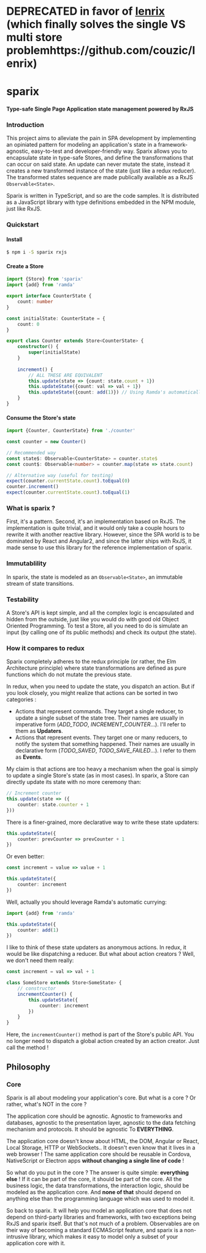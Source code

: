 # DEPRECATED in favor of [lenrix](https://github.com/couzic/lenrix) (which finally solves the single VS multi store problemhttps://github.com/couzic/lenrix)

# sparix

#### Type-safe Single Page Application state management powered by RxJS

### Introduction
This project aims to alleviate the pain in SPA development by implementing an opiniated pattern for modeling an application's state in a framework-agnostic, easy-to-test and developer-friendly way.
Sparix allows you to encapsulate state in type-safe Stores, and define the transformations that can occur on said state. An update can never mutate the state, instead it creates a new transformed instance of the state (just like a redux reducer). The transformed states sequence are made publically available as a RxJS `Observable<State>`.

Sparix is written in TypeScript, and so are the code samples. It is distributed as a JavaScript library with type definitions embedded in the NPM module, just like RxJS.

### Quickstart

#### Install
```sh
$ npm i -S sparix rxjs
```

#### Create a Store
```ts
import {Store} from 'sparix'
import {add} from 'ramda'

export interface CounterState {
    count: number
}

const initialState: CounterState = {
    count: 0
}

export class Counter extends Store<CounterState> {
    constructor() {
        super(initialState)
    }
    
    increment() {
        // ALL THESE ARE EQUIVALENT
        this.update(state => {count: state.count + 1})
        this.updateState({count: val => val + 1})
        this.updateState({count: add(1)}) // Using Ramda's automatically curryied functions
    }
}
```

#### Consume the Store's state
```ts
import {Counter, CounterState} from './counter'

const counter = new Counter()

// Recommended way
const state$: Observable<CounterState> = counter.state$
const count$: Observable<number> = counter.map(state => state.count)

// Alternative way (useful for testing)
expect(counter.currentState.count).toEqual(0)
counter.increment()
expect(counter.currentState.count).toEqual(1)
```

### What is sparix ?
First, it's a pattern. Second, it's an implementation based on RxJS. The implementation is quite trivial, and it would only take a couple hours to rewrite it with another reactive library. However, since the SPA world is to be dominated by React and Angular2, and since the latter ships with RxJS, it made sense to use this library for the reference implementation of sparix.

### Immutablility
In sparix, the state is modeled as an `Observable<State>`, an immutable stream of state transitions.

### Testability
A Store's API is kept simple, and all the complex logic is encapsulated and hidden from the outside, just like you would do with good old Object Oriented Programming. To test a Store, all you need to do is simulate an input (by calling one of its public methods) and check its output (the state).

### How it compares to redux
Sparix completely adheres to the redux principle (or rather, the Elm Architecture principle) where state transformations are defined as pure functions which do not mutate the previous state.

In redux, when you need to update the state, you dispatch an action. But if you look closely, you might realize that actions can be sorted in two categories :
* Actions that represent commands. They target a single reducer, to update a single subset of the state tree. Their names are usually in imperative form (*ADD_TODO*, *INCREMENT_COUNTER*...). I'll refer to them as **Updaters**.
* Actions that represent events. They target one or many reducers, to notify the system that something happened. Their names are usually in declarative form (*TODO_SAVED*, *TODO_SAVE_FAILED*...). I refer to them as **Events**.
 
My claim is that actions are too heavy a mechanism when the goal is simply to update a single Store's state (as in most cases). In sparix, a Store can directly update its state with no more ceremony than:
```ts
// Increment counter
this.update(state => ({
    counter: state.counter + 1
}))
```
There is a finer-grained, more declarative way to write these state updaters:
```ts
this.updateState({
    counter: prevCounter => prevCounter + 1
})
```
Or even better:
```ts
const increment = value => value + 1

this.updateState({
    counter: increment
})
```
Well, actually you should leverage Ramda's automatic currying:
```ts
import {add} from 'ramda'

this.updateState({
    counter: add(1)
})
```
I like to think of these state updaters as anonymous actions. In redux, it would be like dispatching a reducer. But what about action creators ? Well, we don't need them really: 
```ts
const increment = val => val + 1

class SomeStore extends Store<SomeState> {
    // constructor
    incrementCounter() {
        this.updateState({
            counter: increment
        })
    }
}
```
Here, the `incrementCounter()` method is part of the Store's public API. You no longer need to dispatch a global action created by an action creator. Just call the method !

## Philosophy

### Core
Sparix is all about modeling your application's core. But what is a core ? Or rather, what's NOT in the core ?

The application core should be agnostic. Agnostic to frameworks and databases, agnostic to the presentation layer, agnostic to the data fetching mechanism and protocols. It should be agnostic To **EVERYTHING**.

The application core doesn't know about HTML, the DOM, Angular or React, Local Storage, HTTP or WebSockets.. It doesn't even know that it lives in a web browser ! The same application core should be reusable in Cordova, NativeScript or Electron apps **without changing a single line of code** ! 

So what do you put in the core ? The answer is quite simple: **everything else** ! If it can be part of the core, it should be part of the core. All the business logic, the data transformations, the interaction logic, should be modeled as the application core. And **none of that** should depend on anything else than the programming language which was used to model it.

So back to sparix. It will help you model an application core that does not depend on third-party libraries and frameworks, with two exceptions being RxJS and sparix itself. But that's not much of a problem. Observables are on their way of becoming a standard ECMAScript feature, and sparix is a non-intrusive library, which makes it easy to model only a subset of your application core with it.
